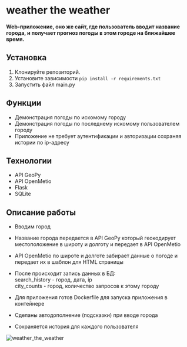 # weather the weather

**Web-приложение, оно же сайт, где пользователь вводит название города, и получает прогноз погоды в этом городе 
на ближайшее время.**

## Установка
1. Клонируйте репозиторий.
2. Установите зависимости `pip install -r requirements.txt`
3. Запустить файл main.py

## Функции
- Демонстрация погоды по искомому городу
- Демонстрация погоды по последнему искомому пользователем городу
- Приложение не требует аутентификации и авторизации сохраняя истории по ip-адресу

## Технологии
- API GeoPy
- API OpenMetio
- Flask
- SQLite

## Описание работы
- Вводим город
- Название города передается в API GeoPy который геокодирует местоположение в широту и долготу и передает в API OpenMetio
- API OpenMetio по широте и долготе забирает данные о погоде и передает их в шаблон для HTML страницы
- После происходит запись данных в БД:  
search_history - город, дата, ip  
city_counts - город, количество запросов к этому городу  

- Для приложения готов Dockerfile для запуска приложения в контейнере 
- Сделаны автодополнение (подсказки) при вводе города 
- Сохраняется история для каждого пользователя

   
![weather_the_weather](https://github.com/user-attachments/assets/dace767e-d6aa-4bbd-8a73-6ba6616d2826)
